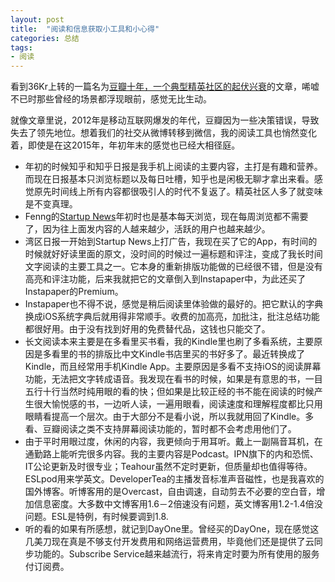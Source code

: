 ```yaml
---
layout: post
title:  "阅读和信息获取小工具和小心得"
categories: 总结
tags:
- 阅读
---
```


看到36Kr上转的一篇名为[豆瓣十年，一个典型精英社区的起伏兴衰](http://36kr.com/p/5040404.html)的文章，唏嘘不已时那些曾经的场景都浮现眼前，感觉无比生动。

就像文章里说，2012年是移动互联网爆发的年代，豆瓣因为一些决策错误，导致失去了领先地位。想着我们的社交从微博转移到微信，我的阅读工具也悄然变化着，即使是在这2015年，年初年末的感觉也已经大相径庭。

- 年初的时候知乎和知乎日报是我手机上阅读的主要内容，主打是有趣和营养。而现在日报基本只浏览标题以及每日吐槽，知乎也是闲极无聊才拿出来看。感觉原先时间线上所有内容都很吸引人的时代不复返了。精英社区人多了就变味是不变真理。
- Fenng的[Startup News](http://news.dbanotes.net/)年初时也是基本每天浏览，现在每周浏览都不需要了，因为往上面发内容的人越来越少，活跃的用户也越来越少。
- 湾区日报一开始到Startup News上打广告，我现在买了它的App，有时间的时候就好好读里面的原文，没时间的时候过一遍标题和评注，变成了我长时间文字阅读的主要工具之一。它本身的重新排版功能做的已经很不错，但是没有高亮和评注功能，后来我就把它的文章倒入到Instapaper中，为此还买了Instapaper的Premium。
- Instapaper也不得不说，感觉是稍后阅读里体验做的最好的。把它默认的字典换成iOS系统字典后就用得非常顺手。收费的加高亮，加批注，批注总结功能都很好用。由于没有找到好用的免费替代品，这钱也只能交了。
- 长文阅读本来主要是在多看里买书看，我的Kindle里也刷了多看系统，主要原因是多看里的书的排版比中文Kindle书店里买的书好多了。最近转换成了Kindle，而且经常用手机Kindle App。主要原因是多看不支持iOS的阅读屏幕功能，无法把文字转成语音。我发现在看书的时候，如果是有意思的书，一目五行十行当然时纯用眼的看的快；但如果是比较正经的书不能在阅读的时候产生很大愉悦感的书，一边听人读，一遍用眼看，阅读速度和理解程度都比只用眼睛看提高一个层次。由于大部分不是看小说，所以我就用回了Kindle。多看、豆瓣阅读之类不支持屏幕阅读功能的，暂时都不会考虑用他们了。
- 由于平时用眼过度，休闲的内容，我更倾向于用耳听。戴上一副隔音耳机，在通勤路上能听完很多内容。我的主要内容是Podcast。IPN旗下的内和恐慌、IT公论更新及时很专业；Teahour虽然不定时更新，但质量却也值得等待。ESLpod用来学英文。DeveloperTea的主播发音标准声音磁性，也是我喜欢的国外博客。听博客用的是Overcast，自由调速，自动剪去不必要的空白音，增加信息密度。大多数中文博客用1.6－2倍速没有问题，英文博客用1.2-1.4倍没问题。ESL是特例，有时候要调到1.8.
- 听的看的如果有所感想，就记到DayOne里。曾经买的DayOne，现在感觉这几美刀现在真是不够支付开发费用和网络运营费用，毕竟他们还是提供了云同步功能的。Subscribe Service越来越流行，将来肯定时要为所有使用的服务付订阅费。
